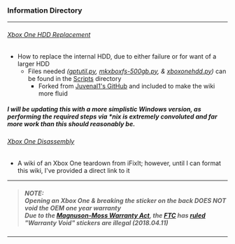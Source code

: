 ### Information Directory ###
---
###### [Xbox One HDD Replacement](Xbox%20One%20HDD%20Replacement.pdf) ######
- How to replace the internal HDD, due to either failure or for want of a larger HDD
  - Files needed _([gptutil.py](Scripts/gptutil.py), [mkxboxfs-500gb.py](Scripts/mkxboxfs-500gb.sh), & [xboxonehdd.py](Scripts/xboxonehdd.py))_ can be found in the [Scripts](Scripts) directory
    - Forked from [Juvenal1's GitHub](https://github.com/Juvenal1/xboxonehdd) and included to make the wiki more fluid


##### _I will be updating this with a more simplistic Windows version, as performing the required steps via *nix is extremely convoluted and far more work than this should reasonably be._ #####


###### [Xbox One Disassembly](Xbox%20One%20Disassembly.pdf) ######
- A wiki of an Xbox One teardown from iFixIt; however, until I can format this wiki, I've provided a direct link to it


***
> ##### NOTE: <BR> _Opening an Xbox One & breaking the sticker on the back_ ___DOES NOT___ _void the OEM one year warranty_ <BR> _Due to the [Magnuson-Moss Warranty Act](https://en.wikipedia.org/wiki/Magnuson%E2%80%93Moss_Warranty_Act), the [FTC](https://www.ftc.gov/news-events/press-releases/2018/04/ftc-staff-warns-companies-it-illegal-condition-warranty-coverage) has [ruled](http://www.bbc.com/news/technology-43724348) "Warranty Void" stickers are illegal (2018.04.11)_
***
